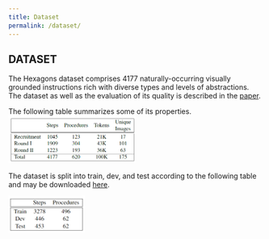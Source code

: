 ```yaml
---
title: Dataset
permalink: /dataset/
---
```


## DATASET
The Hexagons dataset comprises 4177 naturally-occurring visually grounded instructions rich with diverse types and levels of abstractions.<br/>
The dataset as well as the evaluation of its quality is described in the [paper](/hexagonsDemo/#paper). <br/>

The following table summarizes some of its properties. <br/>
<img src="../media/dataset_statistics.PNG" style="width:50%">


The dataset is split into train, dev, and test according to the following table and may be downloaded [here](). <br/>

<img src="../media/split_statistics.PNG" style="width:30%">


